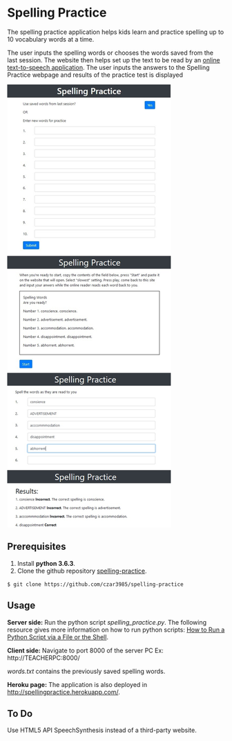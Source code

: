 # Spelling Practice

The spelling practice application helps kids learn and practice 
spelling up to 10 vocabulary words at a time.

The user inputs the spelling words or chooses the words saved from the 
last session. The website then helps set up the text to be read
by an [online text-to-speech application](https://www.text2speech.org/).
The user inputs the answers to the Spelling Practice webpage and results
of the practice test is displayed

![Spelling Practice website](./screenshots.jpg?raw=true "Title")

## Prerequisites

1. Install **python 3.6.3**.
2. Clone the github repository [spelling-practice](https://github.com/czar3985/spelling-practice).
```
$ git clone https://github.com/czar3985/spelling-practice
```

## Usage

**Server side:**
Run the python script _spelling_practice.py_. The following resource 
gives more information on how to run python scripts: 
[How to Run a Python Script via a File or the Shell](https://www.pythoncentral.io/execute-python-script-file-shell/).

**Client side:**
Navigate to port 8000 of the server PC
Ex: http://TEACHERPC:8000/

_words.txt_ contains the previously saved spelling words.

**Heroku page:**
The application is also deployed in http://spellingpractice.herokuapp.com/.

## To Do

Use HTML5 API SpeechSynthesis instead of a third-party website.
